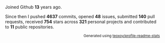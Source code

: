 Joined Github **13** years ago.

Since then I pushed **4637** commits, opened **48** issues, submitted **140** pull requests, received **754** stars across **321** personal projects and contributed to **11** public repositories.

<p align="right"><sub>Generated using <a href="https://github.com/marketplace/actions/profile-readme-stats">teoxoy/profile-readme-stats</a></sub></p>
